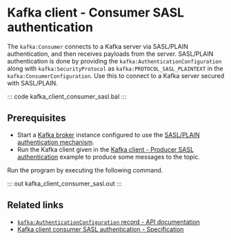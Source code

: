 # Kafka client - Consumer SASL authentication

The `kafka:Consumer` connects to a Kafka server via SASL/PLAIN authentication, and then receives payloads from the server. SASL/PLAIN authentication is done by providing the `kafka:AuthenticationConfiguration` along with `kafka:SecurityProtocol` as `kafka:PROTOCOL_SASL_PLAINTEXT` in the `kafka:ConsumerConfiguration`. Use this to connect to a Kafka server secured with SASL/PLAIN.

::: code kafka_client_consumer_sasl.bal :::

## Prerequisites
- Start a [Kafka broker](https://kafka.apache.org/quickstart) instance configured to use the [SASL/PLAIN authentication mechanism](https://docs.confluent.io/platform/current/kafka/authentication_sasl/authentication_sasl_plain.html#sasl-plain-overview).
- Run the Kafka client given in the [Kafka client - Producer SASL authentication](/learn/by-example/kafka-client-producer-sasl) example to produce some messages to the topic.

Run the program by executing the following command.

::: out kafka_client_consumer_sasl.out :::

## Related links
- [`kafka:AuthenticationConfiguration` record - API documentation](https://lib.ballerina.io/ballerinax/kafka/latest/records/AuthenticationConfiguration)
- [Kafka client consumer SASL authentication - Specification](https://github.com/ballerina-platform/module-ballerinax-kafka/blob/master/docs/spec/spec.md#4212-secure-client)
